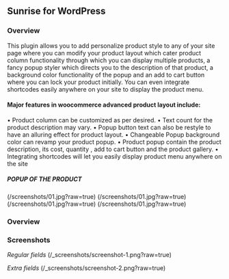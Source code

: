 Sunrise for WordPress
---------------------

### Overview
This plugin allows you to add personalize product style to any of your site page where you can modify your product layout which cater product column functionality through which you can display multiple products, a fancy popup styler which directs you to the description of that product, a background color functionality of the popup and an add to cart button where you can lock your product initially. You can even integrate shortcodes easily anywhere on your site to display the product menu.


#### Major features in woocommerce advanced product layout include:

•	Product column can be customized as per desired.
•	Text count for the product description may vary.
•	Popup button text can also be restyle to have an alluring effect for product layout.
•	Changeable Popup background color can revamp your product popup.
•	Product popup contain the product description, its cost, quantity , add to cart button and the product gallery.
•	Integrating shortcodes will let you easily display product menu anywhere on the site



##### POPUP OF THE PRODUCT
(/screenshots/01.jpg?raw=true)
(/screenshots/01.jpg?raw=true)
(/screenshots/01.jpg?raw=true)
(/screenshots/01.jpg?raw=true)


### Overview



### Screenshots

*Regular fields*
(/_screenshots/screenshot-1.png?raw=true)

*Extra fields*
(/_screenshots/screenshot-2.png?raw=true)
